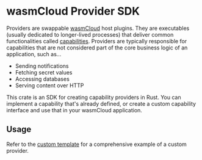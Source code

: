 # wasmCloud Provider SDK

Providers are swappable [wasmCloud](https://wasmcloud) host plugins. They are executables (usually dedicated to longer-lived processes) that deliver common functionalities called [capabilities](https://wasmcloud.com/docs/concepts/capabilities). Providers are typically responsible for capabilities that are not considered part of the core business logic of an application, such as...

- Sending notifications
- Fetching secret values
- Accessing databases
- Serving content over HTTP

This crate is an SDK for creating capability providers in Rust. You can implement a capability that's already defined, or create a custom capability interface and use that in your wasmCloud application.

## Usage

Refer to the [custom template](https://github.com/wasmCloud/wasmCloud/tree/main/examples/rust/providers/custom-template#custom-capability-provider) for a comprehensive example of a custom provider.
